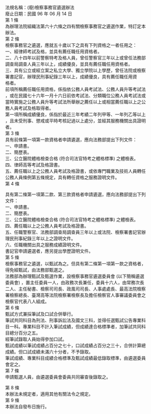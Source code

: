 法規名稱：(廢)檢察事務官遴選辦法  
廢止日期：民國 96 年 06 月 14 日  
第 1 條  
為辦理法院組織法第六十六條之四有關檢察事務官之遴選作業，特訂定本  
辦法。  
第 2 條  
檢察事務官之遴選，應就五十歲以下之具有下列資格之一者任用之：  
一、經律師考試及格，並具有薦任職任用資格者。  
二、八十四年以前警察特考及格人員，曾任警察官三年以上或曾任法務部  
調查局調查人員三年以上，成績優良，並具有薦任職任用資格者。  
三、具有公立或經立案之私立大學、獨立學院以上學歷，曾任法院或檢察  
署書記官，辦理民刑事紀錄三年以上，成績優良，具有薦任職任用資  
格者。  
前項所稱薦任職任用資格，係指依公務人員考試法、公務人員升等考試法  
，或在民國七十六年一月十六日前依考試法、分類職位公務人員考試法或  
當時實施之公務人員升等考試法所舉辦之薦任以上或相當薦任職以上之公  
務人員考試及格取得者。  
第一項所稱成績優良，係指於最近三年考績二年列甲等、一年列乙等以上  
，且未受刑事、懲戒或平時考核記過以上處分，並經其服務機關出具證明  
者。  
第 3 條  
具有前條第一項第一款資格者申請遴選，應向法務部提出下列文件：  
一、申請書。  
二、簡歷表。  
三、公立醫院體格檢查合格 (符合司法官特考之體格標準) 之體檢表。  
四、律師高等考試及格證書。  
五、薦任職以上之公務人員考試及格證書，或依專門職業及技術人員轉任  
公務人員條例第五條規定，具有轉任資格之服務證明文件。  
第 4 條  


具有第二條第一項第二款、第三款資格者申請遴選，應向法務部提出下列  
文件：  
一、申請書。  
二、簡歷表。  
三、公立醫院體格檢查合格 (符合司法官特考之體格標準) 之體檢表。  
四、薦任職以上之公務人員考試及格證書。  
五、任職警察官、法務部調查局調查員三年以上或法院、檢察署書記官辦  
理民刑事紀錄三年以上之證明文件。  
六、任職機關出具之服務成績證明文件。  
書記官申請遴選者，應另提出學歷證明文件。  
第 5 條  
檢察事務官之遴選，以甄試為之。但具有第二條第一項第一款之資格者，  
得免經甄試，由法務部甄選之。  
法務部為辦理甄試及甄選作業，設檢察事務官遴選委員會 (以下簡稱遴選  
委員會) ，置主任委員一人，由政務次長兼任，委員十六人，由常務次長  
二人、主任秘書、檢察司司長、政風司司長、人事處處長、最高法院檢察  
署檢察總長、臺灣高等法院檢察署檢察長及擔任檢察官人事審議委員會之  
檢察官代表八人組成。  
第 6 條  
甄試方式兼採筆試及口試合併舉行。  
筆試共同科目為刑法、刑事訴訟法及國文三科，並得任選甄試公告專業科  
目一科。專業科目不計入筆試成績，但成績達合格標準者，加筆試共同科  
目總分百分之五。  
經筆試錄取人員始得參加口試。  
甄試成績以筆試成績占百分之七十，口試成績占百分之三十，合併計算總  
成績。但口試成績未滿六十分者，不予錄取。  
筆試成績、專業科目成績合格標準及甄試成績最低錄取標準，由遴選委員  
會定之。  
第 7 條  
申請甄選人員，由遴選委員會委員共同審查後錄取之。  


第 8 條  
本辦法未規定者，適用其他有關法令之規定。  
第 9 條  
本辦法自發布日施行。  


